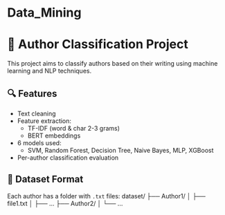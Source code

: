 # Data_Mining
# 🧠 Author Classification Project

This project aims to classify authors based on their writing using machine learning and NLP techniques.

## 🔍 Features

- Text cleaning
- Feature extraction:
  - TF-IDF (word & char 2-3 grams)
  - BERT embeddings
- 6 models used:
  - SVM, Random Forest, Decision Tree, Naive Bayes, MLP, XGBoost
- Per-author classification evaluation

## 📁 Dataset Format

Each author has a folder with `.txt` files:
dataset/
├── Author1/
│ ├── file1.txt
│ ├── ...
├── Author2/
│ └── ...
